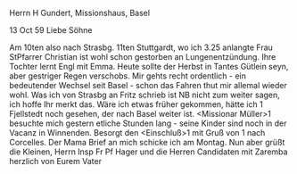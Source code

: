 Herrn H Gundert, Missionshaus, Basel

 13 Oct 59
Liebe Söhne

Am 10ten also nach Strasbg. 11ten Stuttgardt, wo ich 3.25 anlangte Frau StPfarrer Christian ist wohl schon gestorben an Lungenentzündung. Ihre Tochter lernt Engl mit Emma. Heute sollte der Herbst in Tantes Gütlein seyn, aber gestriger Regen verschobs. Mir gehts recht ordentlich - ein bedeutender Wechsel seit Basel - schon das Fahren thut mir allemal wieder wohl. Was ich von Strasbg an Fritz schrieb ist NB nicht zum weiter sagen, ich hoffe Ihr merkt das. Wäre ich etwas früher gekommen, hätte ich <Herrn>1 Fjellstedt noch gesehen, der nach Basel weiter ist. <Missionar Müller>1 besuchte mich gestern etliche Stunden lang - seine Kinder sind noch in der Vacanz in Winnenden. Besorgt den <Einschluß>1 mit Gruß von <Stuttgart>1 nach Corcelles. Der Mama Brief an mich schicke ich am Montag. Nun aber grüßt die Kleinen, Herrn Insp Fr Pf Hager und die Herren Candidaten mit Zaremba
 herzlich von
 Eurem Vater
